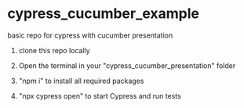 # cypress_cucumber_example
basic repo for cypress with cucumber presentation

1. clone this repo locally 

2. Open the terminal in your "cypress_cucumber_presentation" folder

3. "npm i" to install all required packages

4. "npx cypress open" to start Cypress and run tests
